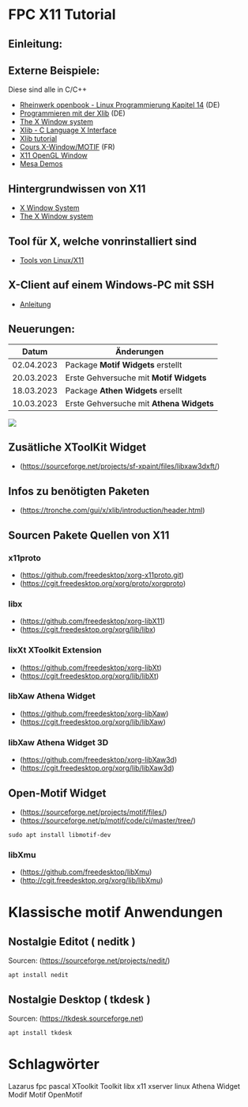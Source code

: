 # FPC X11 Tutorial
## Einleitung:

## Externe Beispiele:
Diese sind alle in C/C++
- [Rheinwerk openbook - Linux Programmierung Kapitel 14](https://openbook.rheinwerk-verlag.de/linux_unix_programmierung/Kap14-007.htm) (DE)
- [Programmieren mit der Xlib](http://eggdrop.ch/texts/xlib/) (DE)
- [The X Window system](https://tronche.com/gui/x)
- [Xlib - C Language X Interface](https://www.x.org/releases/current/doc/libX11/libX11/libX11.html)
- [Xlib tutorial](http://xopendisplay.hilltopia.ca/2009/Jan/Xlib-tutorial-part-1----Beginnings.html)
- [Cours X-Window/MOTIF](http://users.polytech.unice.fr/~buffa/cours/X11_Motif/cours/) (FR)
- [X11 OpenGL Window](https://github.com/gamedevtech/X11OpenGLWindow)
- [Mesa Demos](https://github.com/JoakimSoderberg/mesademos)

## Hintergrundwissen von X11
- [X Window System](http://x11.gweb.info/index.html)
- [The X Window system](https://tronche.com/gui/x)

## Tool für X, welche vonrinstalliert sind
- [Tools von Linux/X11](xtool.md)

## X-Client auf einem Windows-PC mit SSH
- [Anleitung](SSH-Server_einrichten.md)

## Neuerungen:

| Datum | Änderungen 
| :---: | ---
| 02.04.2023 | Package **Motif Widgets** erstellt
| 20.03.2023 | Erste Gehversuche mit **Motif Widgets**
| 18.03.2023 | Package **Athen Widgets** ersellt
| 10.03.2023 | Erste Gehversuche mit **Athena Widgets**

<img src="image.png">

## Zusätliche XToolKit Widget
- (https://sourceforge.net/projects/sf-xpaint/files/libxaw3dxft/)

## Infos zu benötigten Paketen
- (https://tronche.com/gui/x/xlib/introduction/header.html)

## Sourcen Pakete Quellen von X11
### x11proto
- (https://github.com/freedesktop/xorg-x11proto.git)
- (https://cgit.freedesktop.org/xorg/proto/xorgproto)

### libx
- (https://github.com/freedesktop/xorg-libX11)
- (https://cgit.freedesktop.org/xorg/lib/libx)

### lixXt XToolkit Extension
- (https://github.com/freedesktop/xorg-libXt)
- (https://cgit.freedesktop.org/xorg/lib/libXt)

### libXaw Athena Widget
- (https://github.com/freedesktop/xorg-libXaw)
- (https://cgit.freedesktop.org/xorg/lib/libXaw)

### libXaw Athena Widget 3D
- (https://github.com/freedesktop/xorg-libXaw3d)
- (https://cgit.freedesktop.org/xorg/lib/libXaw3d)

## Open-Motif Widget
- (https://sourceforge.net/projects/motif/files/)
- (https://sourceforge.net/p/motif/code/ci/master/tree/)

```
sudo apt install libmotif-dev
```

### libXmu
- (https://github.com/freedesktop/libXmu)
- (http://cgit.freedesktop.org/xorg/lib/libXmu)

# Klassische motif Anwendungen

## Nostalgie Editot ( neditk )
Sourcen: (https://sourceforge.net/projects/nedit/)
```
apt install nedit 
```


## Nostalgie Desktop ( tkdesk )
Sourcen: (https://tkdesk.sourceforge.net)
```
apt install tkdesk 
```



# Schlagwörter
Lazarus fpc pascal XToolkit Toolkit libx x11 xserver linux Athena Widget Modif Motif OpenMotif











